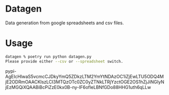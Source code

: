 # Datagen
Data generation from google spreadsheets and csv files.

# Usage
``` bash
datagen % poetry run python datagen.py         
Please provide either --csv or --spreadsheet switch.
```

pypi-AgEIcHlwaS5vcmcCJDkyYmQ5ZDkzLTM2YmYtNDAzOC1iZjEwLTU5ODQ4MjE2ODRmOAACKlszLCI3MTQzOTc0ZC0yZTNkLTRjYzctOGE2OS1hZjJiNGIyNjEzMGQiXQAABiBcPiZzE0kx0B-ny-IF6ofleLBNfGDo88HHG1uth6qLLw